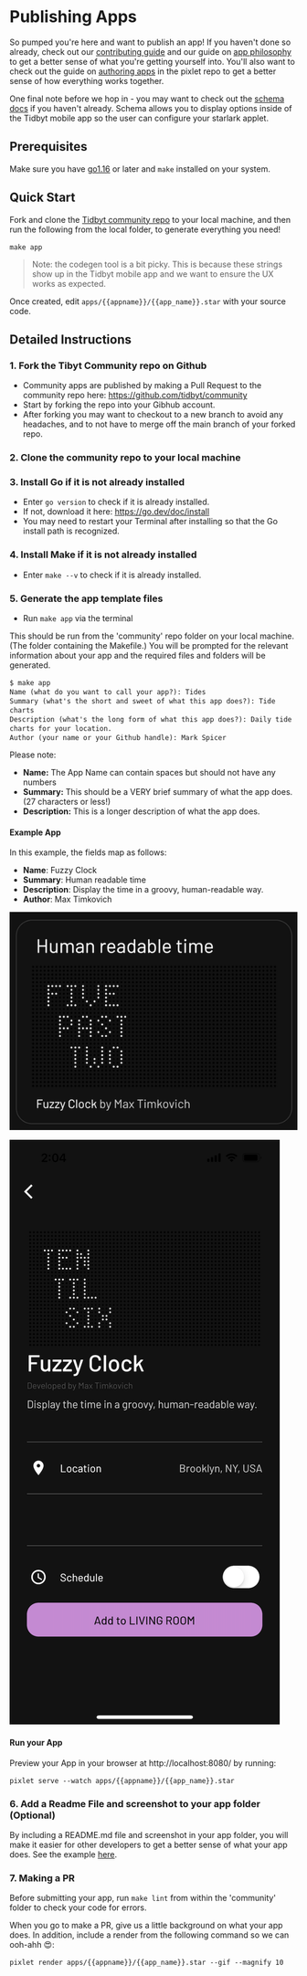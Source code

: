 # Publishing Apps
So pumped you're here and want to publish an app! If you haven't done so already, check out our [contributing guide](../CONTRIBUTING.md) and our guide on [app philosophy](app_philosophy.md) to get a better sense of what you're getting yourself into. You'll also want to check out the guide on [authoring apps](https://github.com/tidbyt/pixlet/blob/main/docs/authoring_apps.md) in the pixlet repo to get a better sense of how everything works together.

One final note before we hop in - you may want to check out the [schema docs](https://github.com/tidbyt/pixlet/blob/main/docs/schema/schema.md) if you haven't already. Schema allows you to display options inside of the Tidbyt mobile app so the user can configure your starlark applet.

## Prerequisites
Make sure you have [go1.16](https://go.dev/) or later and `make` installed on your system.


## Quick Start
Fork and clone the [Tidbyt community repo](https://github.com/tidbyt/community) to your local machine, and then run the following from the local folder, to generate everything you need!
```
make app
```

> Note: the codegen tool is a bit picky. This is because these strings show up in the Tidbyt mobile app and we want to ensure the UX works as expected.

Once created, edit `apps/{{appname}}/{{app_name}}.star` with your source code.


## Detailed Instructions

### 1. Fork the Tibyt Community repo on Github

- Community apps are published by making a Pull Request to the community repo here: https://github.com/tidbyt/community
- Start by forking the repo into your Gibhub account.
- After forking you may want to checkout to a new branch to avoid any headaches, and to not have to merge off the main branch of your forked repo.

### 2. Clone the community repo to your local machine

### 3. Install Go if it is not already installed

- Enter `go version` to check if it is already installed.
- If not, download it here: https://go.dev/doc/install
- You may need to restart your Terminal after installing so that the Go install path is recognized. 

### 4. Install Make if it is not already installed

- Enter `make --v` to check if it is already installed.

### 5. Generate the app template files

- Run `make app` via the terminal

This should be run from the 'community' repo folder on your local machine. (The folder containing the Makefile.)
You will be prompted for the relevant information about your app and the required files and folders will be generated.

```
$ make app
Name (what do you want to call your app?): Tides
Summary (what's the short and sweet of what this app does?): Tide charts
Description (what's the long form of what this app does?): Daily tide charts for your location.
Author (your name or your Github handle): Mark Spicer
```

Please note:
- **Name:** The App Name can contain spaces but should not have any numbers
- **Summary:** This should be a VERY brief summary of what the app does. (27 characters or less!)
- **Description:** This is a longer description of what the app does.

#### Example App
In this example, the fields map as follows:
- **Name**: Fuzzy Clock
- **Summary**: Human readable time
- **Description**: Display the time in a groovy, human-readable way.
- **Author**: Max Timkovich

![example](../assets/example.png)

![details](../assets/example_details.png)


 #### Run your App

 Preview your App in your browser at http://localhost:8080/ by running:

```
pixlet serve --watch apps/{{appname}}/{{app_name}}.star
```

### 6. Add a Readme File and screenshot to your app folder (Optional)

By including a README.md file and screenshot in your app folder, you will make it easier for other developers to get a better sense of what your app does. See the example [here](https://github.com/tidbyt/community/tree/main/apps/digibyteprice).

### 7. Making a PR

Before submitting your app, run `make lint` from within the 'community' folder to check your code for errors.


When you go to make a PR, give us a little background on what your app does. In addition, include a render from the following command so we can ooh-ahh 😍:
```
pixlet render apps/{{appname}}/{{app_name}}.star --gif --magnify 10
```







